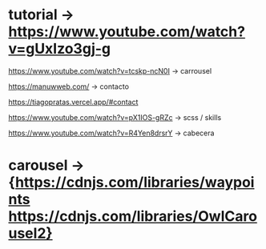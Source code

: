 # tutorial -> https://www.youtube.com/watch?v=gUxIzo3gj-g

https://www.youtube.com/watch?v=tcskp-ncN0I -> carrousel

https://manuwweb.com/ -> contacto

https://tiagopratas.vercel.app/#contact

https://www.youtube.com/watch?v=pX1IOS-gRZc -> scss / skills

https://www.youtube.com/watch?v=R4Yen8drsrY -> cabecera

# carousel -> {https://cdnjs.com/libraries/waypoints    https://cdnjs.com/libraries/OwlCarousel2}

